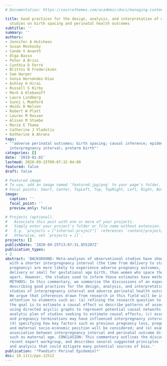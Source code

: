 ```yaml
---
# Documentation: https://sourcethemes.com/academic/docs/managing-content/

title: Good practices for the design, analysis, and interpretation of observational
  studies on birth spacing and perinatal health outcomes
subtitle: ''
summary: ''
authors:
- Jennifer A Hutcheon
- Susan Moskosky
- Cande V Ananth
- Olga Basso
- Peter A Briss
- Cynthia D Ferré
- Brittni N Frederiksen
- Sam Harper
- Sonia Hernández-Dı́az
- Ashley H Hirai
- Russell S Kirby
- Mark A Klebanoff
- Laura Lindberg
- Sunni L Mumford
- Heidi D Nelson
- Robert W Platt
- Lauren M Rossen
- Alison M Stuebe
- Marie E Thoma
- Catherine J Vladutiu
- Katherine A Ahrens
tags:
- '"adverse perinatal outcomes; birth spacing; causal inference; epidemiologic bias;
  interpregnancy interval; preterm birth"'
categories: []
date: '2019-01-01'
lastmod: 2020-09-25T09:07:32-04:00
featured: false
draft: false

# Featured image
# To use, add an image named `featured.jpg/png` to your page's folder.
# Focal points: Smart, Center, TopLeft, Top, TopRight, Left, Right, BottomLeft, Bottom, BottomRight.
image:
  caption: ''
  focal_point: ''
  preview_only: false

# Projects (optional).
#   Associate this post with one or more of your projects.
#   Simply enter your project's folder or file name without extension.
#   E.g. `projects = ["internal-project"]` references `content/project/deep-learning/index.md`.
#   Otherwise, set `projects = []`.
projects: []
publishDate: '2020-09-25T13:07:31.855207Z'
publication_types:
- 2
abstract: 'BACKGROUND: Meta-analyses of observational studies have shown that women
  with a shorter interpregnancy interval (the time from delivery to start of a subsequent
  pregnancy) are more likely to experience adverse pregnancy outcomes, such as preterm
  delivery or small for gestational age birth, than women who space their births further
  apart. However, the studies used to inform these estimates have methodological shortcomings.
  METHODS: In this commentary, we summarise the discussions of an expert workgroup
  describing good practices for the design, analysis, and interpretation of observational
  studies of interpregnancy interval and adverse perinatal health outcomes. RESULTS:
  We argue that inferences drawn from research in this field will be improved by careful
  attention to elements such as: (a) refining the research question to clarify whether
  the goal is to estimate a causal effect vs describe patterns of association; (b)
  using directed acyclic graphs to represent potential causal networks and guide the
  analytic plan of studies seeking to estimate causal effects; (c) assessing how miscarriages
  and pregnancy terminations may have influenced interpregnancy interval classifications;
  (d) specifying how key factors such as previous pregnancy loss, pregnancy intention,
  and maternal socio-economic position will be considered; and (e) examining if the
  association between interpregnancy interval and perinatal outcome differs by factors
  such as maternal age. CONCLUSION: This commentary outlines the discussions of this
  recent expert workgroup, and describes several suggested principles for study design
  and analysis that could mitigate many potential sources of bias.'
publication: '*Paediatr Perinat Epidemiol*'
doi: 10.1111/ppe.12512
---
```

